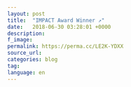 ```yaml
---
layout: post
title:  "IMPACT Award Winner ↗"
date:   2018-06-30 03:28:01 +0000
description:
f_image:
permalink: https://perma.cc/LE2K-YDXX
source_url:
categories: blog
tag:
language: en
---
```

